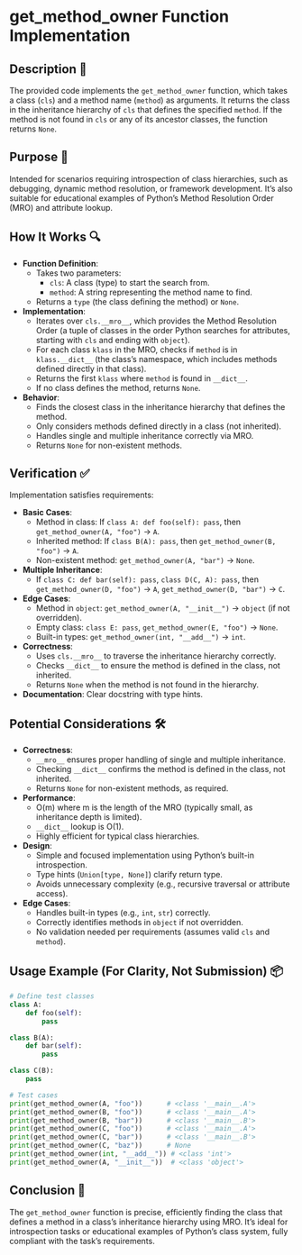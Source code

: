 # get_method_owner Function Implementation

## Description 📝

The provided code implements the `get_method_owner` function, which takes a class (`cls`) and a method name (`method`) as arguments. It returns the class in the inheritance hierarchy of `cls` that defines the specified `method`.
If the method is not found in `cls` or any of its ancestor classes, the function returns `None`.

## Purpose 🎯

Intended for scenarios requiring introspection of class hierarchies, such as debugging, dynamic method resolution, or framework development.
It’s also suitable for educational examples of Python’s Method Resolution Order (MRO) and attribute lookup.

## How It Works 🔍

-   **Function Definition**:
    -   Takes two parameters:
        -   `cls`: A class (type) to start the search from.
        -   `method`: A string representing the method name to find.
    -   Returns a `type` (the class defining the method) or `None`.
-   **Implementation**:
    -   Iterates over `cls.__mro__`, which provides the Method Resolution Order (a tuple of classes in the order Python searches for attributes, starting with `cls` and ending with `object`).
    -   For each class `klass` in the MRO, checks if `method` is in `klass.__dict__` (the class’s namespace, which includes methods defined directly in that class).
    -   Returns the first `klass` where `method` is found in `__dict__`.
    -   If no class defines the method, returns `None`.
-   **Behavior**:
    -   Finds the closest class in the inheritance hierarchy that defines the method.
    -   Only considers methods defined directly in a class (not inherited).
    -   Handles single and multiple inheritance correctly via MRO.
    -   Returns `None` for non-existent methods.

## Verification ✅

Implementation satisfies requirements:

-   **Basic Cases**:
    -   Method in class: If `class A: def foo(self): pass`, then `get_method_owner(A, "foo")` → `A`.
    -   Inherited method: If `class B(A): pass`, then `get_method_owner(B, "foo")` → `A`.
    -   Non-existent method: `get_method_owner(A, "bar")` → `None`.
-   **Multiple Inheritance**:
    -   If `class C: def bar(self): pass`, `class D(C, A): pass`, then `get_method_owner(D, "foo")` → `A`, `get_method_owner(D, "bar")` → `C`.
-   **Edge Cases**:
    -   Method in `object`: `get_method_owner(A, "__init__")` → `object` (if not overridden).
    -   Empty class: `class E: pass`, `get_method_owner(E, "foo")` → `None`.
    -   Built-in types: `get_method_owner(int, "__add__")` → `int`.
-   **Correctness**:
    -   Uses `cls.__mro__` to traverse the inheritance hierarchy correctly.
    -   Checks `__dict__` to ensure the method is defined in the class, not inherited.
    -   Returns `None` when the method is not found in the hierarchy.
-   **Documentation**: Clear docstring with type hints.

## Potential Considerations 🛠️

-   **Correctness**:
    -   `__mro__` ensures proper handling of single and multiple inheritance.
    -   Checking `__dict__` confirms the method is defined in the class, not inherited.
    -   Returns `None` for non-existent methods, as required.
-   **Performance**:
    -   O(m) where m is the length of the MRO (typically small, as inheritance depth is limited).
    -   `__dict__` lookup is O(1).
    -   Highly efficient for typical class hierarchies.
-   **Design**:
    -   Simple and focused implementation using Python’s built-in introspection.
    -   Type hints (`Union[type, None]`) clarify return type.
    -   Avoids unnecessary complexity (e.g., recursive traversal or attribute access).
-   **Edge Cases**:
    -   Handles built-in types (e.g., `int`, `str`) correctly.
    -   Correctly identifies methods in `object` if not overridden.
    -   No validation needed per requirements (assumes valid `cls` and `method`).

## Usage Example (For Clarity, Not Submission) 📦

```python
# Define test classes
class A:
    def foo(self):
        pass

class B(A):
    def bar(self):
        pass

class C(B):
    pass

# Test cases
print(get_method_owner(A, "foo"))      # <class '__main__.A'>
print(get_method_owner(B, "foo"))      # <class '__main__.A'>
print(get_method_owner(B, "bar"))      # <class '__main__.B'>
print(get_method_owner(C, "foo"))      # <class '__main__.A'>
print(get_method_owner(C, "bar"))      # <class '__main__.B'>
print(get_method_owner(C, "baz"))      # None
print(get_method_owner(int, "__add__")) # <class 'int'>
print(get_method_owner(A, "__init__"))  # <class 'object'>
```

## Conclusion 🚀

The `get_method_owner` function is precise, efficiently finding the class that defines a method in a class’s inheritance hierarchy using MRO.
It’s ideal for introspection tasks or educational examples of Python’s class system, fully compliant with the task’s requirements.
